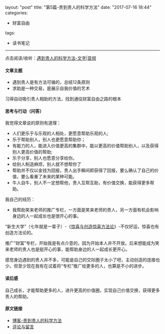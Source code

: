 layout: "post"
title: "第5篇-贵到贵人的科学方法"
date: "2017-07-16 18:44"
categories:
- 财富自由

tags:
- 读书笔记
---

点击阅读/收听：[遇到贵人的科学方法-文字|音频](https://open.weixin.qq.com/connect/oauth2/authorize?appid=wxed28a925b9d1a8d0&redirect_uri=https%3A%2F%2Fm.igetget.com%2Fsubscribe%2Flogin%2Fqey3gGnz942XNWLAoelJ6Dk0awAWlK2KhaHEqJQEmd1rvKMYy7qZ5RbV8xjOBD8z&response_type=code&scope=snsapi_userinfo&state=v300s4m744yy8a8&connect_redirect=1#wechat_redirect)


#### 文章主题
- 遇到贵人是有方法可循的，总结12条原则
- 求助是一种交易，是展示自我价值的艺术

习得自动吸引贵人相助的方法，找到通往财富自由之路的根本

#### 思考与行动（问答）
我觉得文章说的原则有道理：
- 人们更乐于与乐观的人相处，更愿意帮助乐观的人;
- 乐于帮助别人，别人也更愿意帮助你；
- 有能力的人，能进入价值更高的集群中，能以更高的价值帮助别人，以及获得别人更高价值的帮助;
- 乐于分享，别人也愿意分享给你。
- 给别人制造麻烦，别人就不想帮你了
- 帮助并不仅以金钱为回报，贵人出手瞬间即获得了回报，要么确认了自己的价值，要么看重了未来的某种可能。
- 牛人自牛，别人不一定想帮他，贵人互帮互助，有价值交换，能获得更多帮助。

我自己的经历：
- 我帮助笑来老师的推广专栏，一方面是笑来老师的贵人，另一方面有机会影响身边的人一起成长也是很开心的事。

“新生大学”（七年就是一辈子）-《[惊喜与创造惊喜方法论](http://b.xinshengdaxue.com/A18.html)》-不仅好运，惊喜也有创造方法论的。

推广”财富”专栏，开始我是有点介意的，因为开始本人并不开放。后来想能成为笑来老师的贵人也是挺开心的事，能帮助身边的人一起成长更开心。

感觉身边遇到的贵人并不多，可能是自己的交际圈子太小了吧，主动创造的连接也少。但至少现在我有在试着将“专栏”推广给更多的人，也算是不小的进步。

#### 读后感
自己成长，才能帮助更多的人，进升更高的价值圈，实现自己价值交换，获得更多贵人的帮助。

#### 原文链接
- [博客-贵到贵人的科学方法](https://luyh.github.io/2017/07/16/2017-07-20170716-贵到贵人的科学方法/)
- [评论与留言](https://github.com/luyh/luyh.github.io/issues/8)
